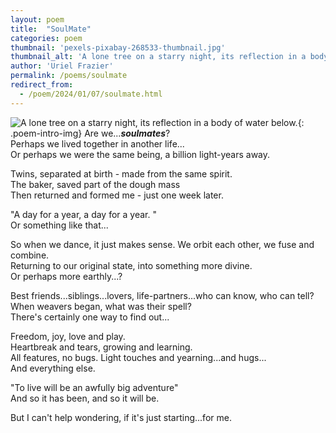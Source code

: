 ```yaml
---
layout: poem
title:  "SoulMate"
categories: poem
thumbnail: 'pexels-pixabay-268533-thumbnail.jpg'
thumbnail_alt: 'A lone tree on a starry night, its reflection in a body of water below.'
author: 'Uriel Frazier'
permalink: /poems/soulmate
redirect_from:
  - /poem/2024/01/07/soulmate.html
---
```

![A lone tree on a starry night, its reflection in a body of water below.]({{site.url}}/{{site.images_path}}pexels-pixabay-268533.jpg){: .poem-intro-img}
Are we...***soulmates***?  
Perhaps we lived together in another life...  
Or perhaps we were the same being, a billion light-years away.  

Twins, separated at birth - made from the same spirit.  
The baker, saved part of the dough mass  
Then returned and formed me - just one week later.  

"A day for a year, a day for a year. "  
Or something like that...  

So when we dance, it just makes sense. We orbit each other, we fuse and combine.  
Returning to our original state, into something more divine.  
Or perhaps more earthly...?  

Best friends...siblings...lovers, life-partners...who can know, who can tell?  
When weavers began, what was their spell?  
There's certainly one way to find out...  

Freedom, joy, love and play.  
Heartbreak and tears, growing and learning.  
All features, no bugs. Light touches and yearning...and hugs...  
And everything else.  

"To live will be an awfully big adventure"  
And so it has been, and so it will be.  

But I can't help wondering, if it's just starting...for me.
